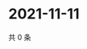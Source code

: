 # 2021-11-11

共 0 条

<!-- BEGIN WEIBO -->
<!-- 最后更新时间 Thu Nov 11 2021 21:20:25 GMT+0800 (China Standard Time) -->

<!-- END WEIBO -->
